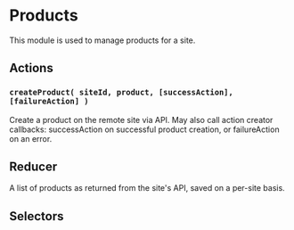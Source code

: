 Products
========

This module is used to manage products for a site.

## Actions

### `createProduct( siteId, product, [successAction], [failureAction] )`

Create a product on the remote site via API. May also call action creator callbacks: successAction on successful product creation, or failureAction on an error.

## Reducer

A list of products as returned from the site's API, saved on a per-site basis.

## Selectors
